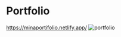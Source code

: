 # Portfolio
https://minaportifolio.netlify.app/
![portfolio](https://github.com/l0o0gy/Portfolio/assets/157888684/bfab2fe7-64a3-41a9-92b9-273d0f5d1228)
